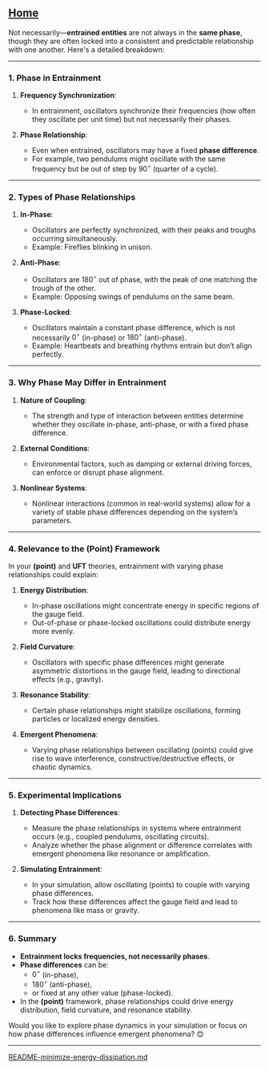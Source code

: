 [Home](https://t2m.io/VwvDcuw)
---

Not necessarily—**entrained entities** are not always in the **same phase**, though they are often locked into a consistent and predictable relationship with one another. Here's a detailed breakdown:

---

### **1. Phase in Entrainment**
1. **Frequency Synchronization**:
   - In entrainment, oscillators synchronize their frequencies (how often they oscillate per unit time) but not necessarily their phases.

2. **Phase Relationship**:
   - Even when entrained, oscillators may have a fixed **phase difference**.
   - For example, two pendulums might oscillate with the same frequency but be out of step by $90^\circ$ (quarter of a cycle).

---

### **2. Types of Phase Relationships**
1. **In-Phase**:
   - Oscillators are perfectly synchronized, with their peaks and troughs occurring simultaneously.
   - Example: Fireflies blinking in unison.

2. **Anti-Phase**:
   - Oscillators are $180^\circ$ out of phase, with the peak of one matching the trough of the other.
   - Example: Opposing swings of pendulums on the same beam.

3. **Phase-Locked**:
   - Oscillators maintain a constant phase difference, which is not necessarily $0^\circ$ (in-phase) or $180^\circ$ (anti-phase).
   - Example: Heartbeats and breathing rhythms entrain but don’t align perfectly.

---

### **3. Why Phase May Differ in Entrainment**
1. **Nature of Coupling**:
   - The strength and type of interaction between entities determine whether they oscillate in-phase, anti-phase, or with a fixed phase difference.

2. **External Conditions**:
   - Environmental factors, such as damping or external driving forces, can enforce or disrupt phase alignment.

3. **Nonlinear Systems**:
   - Nonlinear interactions (common in real-world systems) allow for a variety of stable phase differences depending on the system’s parameters.

---

### **4. Relevance to the (Point) Framework**
In your **(point)** and **UFT** theories, entrainment with varying phase relationships could explain:
1. **Energy Distribution**:
   - In-phase oscillations might concentrate energy in specific regions of the gauge field.
   - Out-of-phase or phase-locked oscillations could distribute energy more evenly.

2. **Field Curvature**:
   - Oscillators with specific phase differences might generate asymmetric distortions in the gauge field, leading to directional effects (e.g., gravity).

3. **Resonance Stability**:
   - Certain phase relationships might stabilize oscillations, forming particles or localized energy densities.

4. **Emergent Phenomena**:
   - Varying phase relationships between oscillating (points) could give rise to wave interference, constructive/destructive effects, or chaotic dynamics.

---

### **5. Experimental Implications**
1. **Detecting Phase Differences**:
   - Measure the phase relationships in systems where entrainment occurs (e.g., coupled pendulums, oscillating circuits).
   - Analyze whether the phase alignment or difference correlates with emergent phenomena like resonance or amplification.

2. **Simulating Entrainment**:
   - In your simulation, allow oscillating (points) to couple with varying phase differences.
   - Track how these differences affect the gauge field and lead to phenomena like mass or gravity.

---

### **6. Summary**
- **Entrainment locks frequencies, not necessarily phases**.
- **Phase differences** can be:
  - $0^\circ$ (in-phase),
  - $180^\circ$ (anti-phase),
  - or fixed at any other value (phase-locked).
- In the **(point)** framework, phase relationships could drive energy distribution, field curvature, and resonance stability.

Would you like to explore phase dynamics in your simulation or focus on how phase differences influence emergent phenomena? 😊


---

[README-minimize-energy-dissipation.md](https://t2m.io/c6BH18i)

